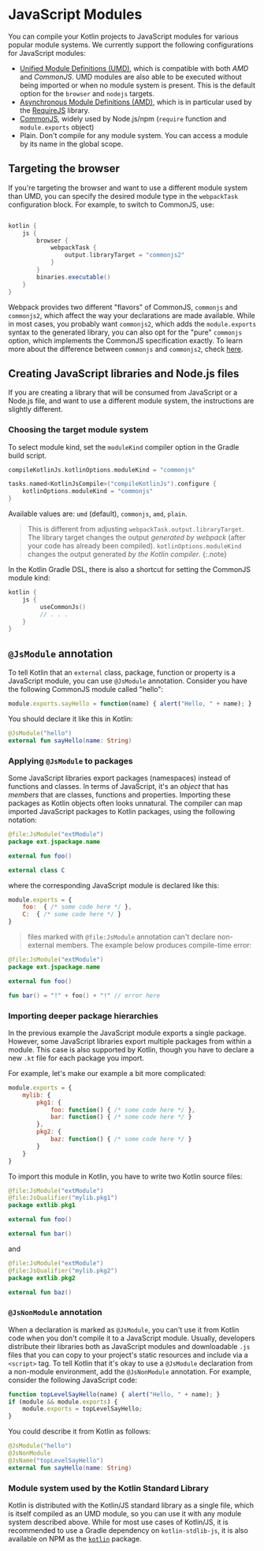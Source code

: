 [//]: # (title: JavaScript Modules)

# JavaScript Modules

You can compile your Kotlin projects to JavaScript modules for various popular module systems. We currently support the following configurations for JavaScript modules:

- [Unified Module Definitions (UMD)](https://github.com/umdjs/umd), which is compatible with both *AMD* and *CommonJS*. UMD modules are also able to be executed without being imported or when no module system is present. This is the default option for the `browser` and `nodejs` targets.
- [Asynchronous Module Definitions (AMD)](https://github.com/amdjs/amdjs-api/wiki/AMD), which is in particular
  used by the [RequireJS](https://requirejs.org/) library.
- [CommonJS](http://wiki.commonjs.org/wiki/Modules/1.1), widely used by Node.js/npm
  (`require` function and `module.exports` object)
- Plain. Don't compile for any module system. You can access a module by its name in the global scope.

## Targeting the browser

If you're targeting the browser and want to use a different module system than UMD, you can specify the desired module type in the `webpackTask` configuration block. For example, to switch to CommonJS, use:



```groovy

kotlin {
    js {
        browser {
            webpackTask {
                output.libraryTarget = "commonjs2"
            }
        }
        binaries.executable()
    }
}

```



Webpack provides two different "flavors" of CommonJS, `commonjs` and `commonjs2`, which affect the way your declarations are made available. While in most cases, you probably want `commonjs2`, which adds the `module.exports` syntax to the generated library, you can also opt for the "pure" `commonjs` option, which implements the CommonJS specification exactly. To learn more about the difference between `commonjs` and `commonjs2`, check [here](https://github.com/webpack/webpack/issues/1114).

## Creating JavaScript libraries and Node.js files

If you are creating a library that will be consumed from JavaScript or a Node.js file, and want to use a different module system, the instructions are slightly different.

### Choosing the target module system

To select module kind, set the `moduleKind` compiler option in the Gradle build script.




```groovy
compileKotlinJs.kotlinOptions.moduleKind = "commonjs"

```







```kotlin
tasks.named<KotlinJsCompile>("compileKotlinJs").configure {
    kotlinOptions.moduleKind = "commonjs"
}
```




Available values are: `umd` (default), `commonjs`, `amd`, `plain`.

> This is different from adjusting `webpackTask.output.libraryTarget`. The library target changes the output _generated by webpack_ (after your code has already been compiled). `kotlinOptions.moduleKind` changes the output generated _by the Kotlin compiler_.
{:.note}

In the Kotlin Gradle DSL, there is also a shortcut for setting the CommonJS module kind:



```kotlin
kotlin {
    js {
         useCommonJs()
         // . . .
    }
}
```


## `@JsModule` annotation

To tell Kotlin that an `external` class, package, function or property is a JavaScript module, you can use `@JsModule`
annotation. Consider you have the following CommonJS module called "hello":



``` javascript
module.exports.sayHello = function(name) { alert("Hello, " + name); }
```



You should declare it like this in Kotlin:



``` kotlin
@JsModule("hello")
external fun sayHello(name: String)
```




### Applying `@JsModule` to packages

Some JavaScript libraries export packages (namespaces) instead of functions and classes.
In terms of JavaScript, it's an *object* that has *members* that are classes, functions and properties.
Importing these packages as Kotlin objects often looks unnatural.
The compiler can map imported JavaScript packages to Kotlin packages, using the following notation:



```kotlin
@file:JsModule("extModule")
package ext.jspackage.name

external fun foo()

external class C
```



where the corresponding JavaScript module is declared like this:



``` javascript
module.exports = {
    foo:  { /* some code here */ },
    C:  { /* some code here */ }
}
```



> files marked with `@file:JsModule` annotation can't declare non-external members.
The example below produces compile-time error:



```kotlin
@file:JsModule("extModule")
package ext.jspackage.name

external fun foo()

fun bar() = "!" + foo() + "!" // error here
```



### Importing deeper package hierarchies

In the previous example the JavaScript module exports a single package.
However, some JavaScript libraries export multiple packages from within a module.
This case is also supported by Kotlin, though you have to declare a new `.kt` file for each package you import.

For example, let's make our example a bit more complicated:



``` javascript
module.exports = {
    mylib: {
        pkg1: {
            foo: function() { /* some code here */ },
            bar: function() { /* some code here */ }
        },
        pkg2: {
            baz: function() { /* some code here */ }
        }
    }
}
```



To import this module in Kotlin, you have to write two Kotlin source files:



```kotlin
@file:JsModule("extModule")
@file:JsQualifier("mylib.pkg1")
package extlib.pkg1

external fun foo()

external fun bar()
```


and



```kotlin
@file:JsModule("extModule")
@file:JsQualifier("mylib.pkg2")
package extlib.pkg2

external fun baz()
```



### `@JsNonModule` annotation

When a declaration is marked as `@JsModule`, you can't use it from Kotlin code when you don't compile it to a JavaScript module.
Usually, developers distribute their libraries both as JavaScript modules and downloadable `.js` files that you
can copy to your project's static resources and include via a `<script>` tag. To tell Kotlin that it's okay to use a `@JsModule` declaration from a non-module environment, add the `@JsNonModule` annotation. For example, consider the following JavaScript code:



``` javascript
function topLevelSayHello(name) { alert("Hello, " + name); }
if (module && module.exports) {
    module.exports = topLevelSayHello;
}
```



You could describe it from Kotlin as follows:



```kotlin
@JsModule("hello")
@JsNonModule
@JsName("topLevelSayHello")
external fun sayHello(name: String)
```




### Module system used by the Kotlin Standard Library

Kotlin is distributed with the Kotlin/JS standard library as a single file, which is itself compiled as an UMD module, so you can use it with any module system described above. While for most use cases of Kotlin/JS, it is recommended to use a Gradle dependency on `kotlin-stdlib-js`, it is also available on NPM as the [`kotlin`](https://www.npmjs.com/package/kotlin) package.